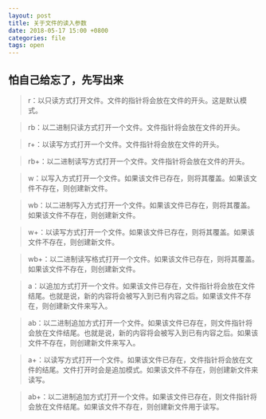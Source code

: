```yaml
---
layout: post
title: 关于文件的读入参数
date: 2018-05-17 15:00 +0800
categories: file
tags: open
---
```

怕自己给忘了，先写出来  
-  
<!--more-->
> r：以只读方式打开文件。文件的指针将会放在文件的开头。这是默认模式。  

> rb：以二进制只读方式打开一个文件。文件指针将会放在文件的开头。

> r+：以读写方式打开一个文件。文件指针将会放在文件的开头。

> rb+：以二进制读写方式打开一个文件。文件指针将会放在文件的开头。

> w：以写入方式打开一个文件。如果该文件已存在，则将其覆盖。如果该文件不存在，则创建新文件。

> wb：以二进制写入方式打开一个文件。如果该文件已存在，则将其覆盖。如果该文件不存在，则创建新文件。

> w+：以读写方式打开一个文件。如果该文件已存在，则将其覆盖。如果该文件不存在，则创建新文件。

> wb+：以二进制读写格式打开一个文件。如果该文件已存在，则将其覆盖。如果该文件不存在，则创建新文件。

> a：以追加方式打开一个文件。如果该文件已存在，文件指针将会放在文件结尾。也就是说，新的内容将会被写入到已有内容之后。如果该文件不存在，则创建新文件来写入。

> ab：以二进制追加方式打开一个文件。如果该文件已存在，则文件指针将会放在文件结尾。也就是说，新的内容将会被写入到已有内容之后。如果该文件不存在，则创建新文件来写入。

> a+：以读写方式打开一个文件。如果该文件已存在，文件指针将会放在文件的结尾。文件打开时会是追加模式。如果该文件不存在，则创建新文件来读写。

> ab+：以二进制追加方式打开一个文件。如果该文件已存在，则文件指针将会放在文件结尾。如果该文件不存在，则创建新文件用于读写。